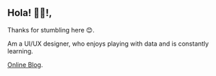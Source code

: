 

<!--
**BethanyJep/BethanyJep** is a ✨ _special_ ✨ repository because its `README.md` (this file) appears on your GitHub profile.
[![Top Langs](https://github-readme-stats.vercel.app/api/top-langs/?username=BethanyJep)](https://github.com/anuraghazra/github-readme-stats)
[![Bethany's github stats](https://github-readme-stats.vercel.app/api?username=bethanyjep)](https://github.com/anuraghazra/github-readme-stats)
Here are some ideas to get you started:
[![Header](https://github.com/BethanyJep/100DaysOfDesign/blob/master/github-header-final.png "Header")](https://bethanyjep.live/)
[![Bethany's github stats](https://github-readme-stats.vercel.app/api?username=bethanyjep)](https://github.com/anuraghazra/github-readme-stats)
![](https://img.shields.io/badge/Code-JavaScript-informational?style=flat&logo=<LOGO_NAME>&logoColor=white&color=2bbc8a)
[![Top Langs](https://github-readme-stats.vercel.app/api/top-langs/?username=BethanyJep)](https://github.com/anuraghazra/github-readme-stats)
-->

## Hola! 👩‍💻!, 
Thanks for stumbling here 😊.

Am a UI/UX designer, who enjoys playing with data and is constantly learning. 

[Online Blog](https://bethanyjep.live/).


